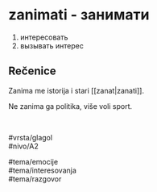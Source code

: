 # zanimati - занимати

1. интересовать  
2. вызывать интерес

## Rečenice

Zanima me istorija i stari [[zanat|zanati]].

Ne zanima ga politika, više voli sport.

<br>

#vrsta/glagol  
#nivo/A2  

#tema/emocije  
#tema/interesovanja  
#tema/razgovor  
